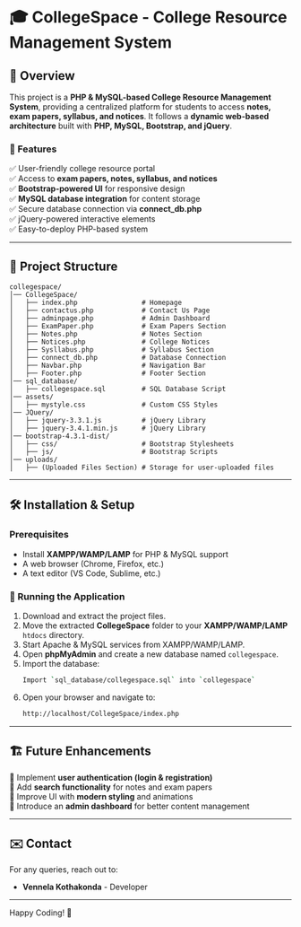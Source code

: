 # 🎓 CollegeSpace - College Resource Management System

## 📌 Overview
This project is a **PHP & MySQL-based College Resource Management System**, providing a centralized platform for students to access **notes, exam papers, syllabus, and notices**. It follows a **dynamic web-based architecture** built with **PHP, MySQL, Bootstrap, and jQuery**.

### 🎯 Features
✅ User-friendly college resource portal  
✅ Access to **exam papers, notes, syllabus, and notices**  
✅ **Bootstrap-powered UI** for responsive design  
✅ **MySQL database integration** for content storage  
✅ Secure database connection via **connect_db.php**  
✅ jQuery-powered interactive elements  
✅ Easy-to-deploy PHP-based system  

---

## 📂 Project Structure
```
collegespace/
│── CollegeSpace/
│   ├── index.php                # Homepage
│   ├── contactus.php            # Contact Us Page
│   ├── adminpage.php            # Admin Dashboard
│   ├── ExamPaper.php            # Exam Papers Section
│   ├── Notes.php                # Notes Section
│   ├── Notices.php              # College Notices
│   ├── Sysllabus.php            # Syllabus Section
│   ├── connect_db.php           # Database Connection
│   ├── Navbar.php               # Navigation Bar
│   ├── Footer.php               # Footer Section
│── sql_database/
│   ├── collegespace.sql         # SQL Database Script
│── assets/
│   ├── mystyle.css              # Custom CSS Styles
│── JQuery/
│   ├── jquery-3.3.1.js          # jQuery Library
│   ├── jquery-3.4.1.min.js      # jQuery Library
│── bootstrap-4.3.1-dist/
│   ├── css/                     # Bootstrap Stylesheets
│   ├── js/                      # Bootstrap Scripts
│── uploads/
│   ├── (Uploaded Files Section) # Storage for user-uploaded files
```

---

## 🛠️ Installation & Setup
### Prerequisites
- Install **XAMPP/WAMP/LAMP** for PHP & MySQL support
- A web browser (Chrome, Firefox, etc.)
- A text editor (VS Code, Sublime, etc.)

### 🚀 Running the Application
1. Download and extract the project files.
2. Move the extracted **CollegeSpace** folder to your **XAMPP/WAMP/LAMP** `htdocs` directory.
3. Start Apache & MySQL services from XAMPP/WAMP/LAMP.
4. Open **phpMyAdmin** and create a new database named `collegespace`.
5. Import the database:
   ```sh
   Import `sql_database/collegespace.sql` into `collegespace`
   ```
6. Open your browser and navigate to:
   ```sh
   http://localhost/CollegeSpace/index.php
   ```

---

## 🏗️ Future Enhancements
🔹 Implement **user authentication (login & registration)**  
🔹 Add **search functionality** for notes and exam papers  
🔹 Improve UI with **modern styling** and animations  
🔹 Introduce an **admin dashboard** for better content management  

---

## ✉️ Contact
For any queries, reach out to:
- **Vennela Kothakonda** - Developer

---

Happy Coding! 🚀
